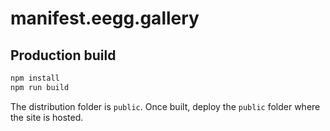 # manifest.eegg.gallery

## Production build

```sh
npm install
npm run build
```

The distribution folder is `public`. Once built, deploy the `public` folder where the site is hosted.
